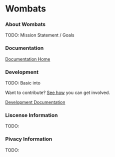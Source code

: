 # Wombats

### About Wombats

TODO: Mission Statement / Goals

### Documentation

[Documentation Home](./docs/home.md)

### Development

TODO: Basic into

Want to contribute? [See how](./CONTRIBUTING.md) you can get involved.

[Development Documentation](./docs/development/home.md)

### Liscense Information

TODO:

### Pivacy Information

TODO:
